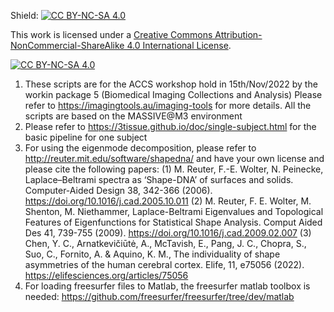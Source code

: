 Shield: [![CC BY-NC-SA 4.0][cc-by-nc-sa-shield]][cc-by-nc-sa]

This work is licensed under a
[Creative Commons Attribution-NonCommercial-ShareAlike 4.0 International License][cc-by-nc-sa].

[![CC BY-NC-SA 4.0][cc-by-nc-sa-image]][cc-by-nc-sa]

[cc-by-nc-sa]: http://creativecommons.org/licenses/by-nc-sa/4.0/
[cc-by-nc-sa-image]: https://licensebuttons.net/l/by-nc-sa/4.0/88x31.png
[cc-by-nc-sa-shield]: https://img.shields.io/badge/License-CC%20BY--NC--SA%204.0-lightgrey.svg

1. These scripts are for the ACCS workshop hold in 15th/Nov/2022 by the workin package 5 (Biomedical Imaging Collections and Analysis)
Please refer to https://imagingtools.au/imaging-tools for more details. All the scripts are based on the MASSIVE@M3 environment
2. Please refer to https://3tissue.github.io/doc/single-subject.html for the basic pipeline for one subject
3. For using the eigenmode decomposition, please refer to http://reuter.mit.edu/software/shapedna/ and have your own license and please cite the following papers:
 (1) M. Reuter, F.-E. Wolter, N. Peinecke, Laplace–Beltrami spectra as ‘Shape-DNA’ of surfaces and solids. Computer-Aided Design 38, 342-366 (2006). https://doi.org/10.1016/j.cad.2005.10.011 
 (2) M. Reuter, F. E. Wolter, M. Shenton, M. Niethammer, Laplace-Beltrami Eigenvalues and Topological Features of Eigenfunctions for Statistical Shape Analysis. Comput Aided Des 41, 739-755 (2009). https://doi.org/10.1016/j.cad.2009.02.007 
 (3) Chen, Y. C., Arnatkevičiūtė, A., McTavish, E., Pang, J. C., Chopra, S., Suo, C., Fornito, A. & Aquino, K. M., The individuality of shape asymmetries of the human cerebral cortex. Elife, 11, e75056 (2022). https://elifesciences.org/articles/75056
4. For loading freesurfer files to Matlab, the freesurfer matlab toolbox is needed: https://github.com/freesurfer/freesurfer/tree/dev/matlab
